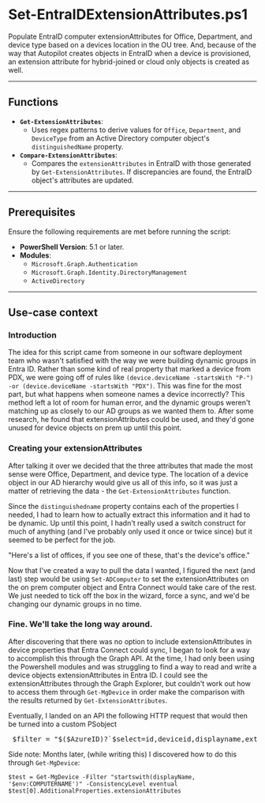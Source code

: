 # Set-EntraIDExtensionAttributes.ps1

Populate EntraID computer extensionAttributes for Office, Department, and device type based on a devices location in the OU tree. And, because of the way that Autopilot creates objects in EntraID when a device is provisioned, an extension attribute for hybrid-joined or cloud only objects is created as well. 

---

## Functions

- **`Get-ExtensionAttributes`**: 
  - Uses regex patterns to derive values for `Office`, `Department`, and `DeviceType` from an Active Directory computer object's `distinguishedName` property.
- **`Compare-ExtensionAttributes`**:
  - Compares the `extensionAttributes` in EntraID with those generated by `Get-ExtensionAttributes`. If discrepancies are found, the EntraID object's attributes are updated.

---

## Prerequisites

Ensure the following requirements are met before running the script:
- **PowerShell Version**: 5.1 or later.
- **Modules**:
  - `Microsoft.Graph.Authentication`
  - `Microsoft.Graph.Identity.DirectoryManagement`
  - `ActiveDirectory`

---

## Use-case context

### Introduction

The idea for this script came from someone in our software deployment team who wasn't satisfied with the way we were building dynamic groups in Entra ID. Rather than some kind of real property that marked a device from PDX, we were going off of rules like `(device.deviceName -startsWith "P-") -or (device.deviceName -startsWith "PDX")`. This was fine for the most part, but what happens when someone names a device incorrectly? This method left a lot of room for human error, and the dynamic groups weren't matching up as closely to our AD groups as we wanted them to. After some research, he found that extensionAttributes could be used, and they'd gone unused for device objects on prem up until this point. 

### Creating your extensionAttributes

 After talking it over we decided that the three attributes that made the most sense were Office, Department, and device type. The location of a device object in our AD hierarchy would give us all of this info, so it was just a matter of retrieving the data - the `Get-ExtensionAttributes` function.

 Since the `distinguishedname` property contains each of the properties I needed, I had to learn how to actually extract this information and it had to be dynamic. Up until this point, I hadn't really used a switch construct for much of anything (and I've probably only used it once or twice since) but it seemed to be perfect for the job. 
 
 "Here's a list of offices, if you see one of these, that's the device's office."

 Now that I've created a way to pull the data I wanted, I figured the next (and last) step would be using `Set-ADComputer` to set the extensionAttributes on the on prem computer object and Entra Connect would take care of the rest. We just needed to tick off the box in the wizard, force a sync, and we'd be changing our dynamic groups in no time. 

 ### Fine. We'll take the long way around.

 After discovering that there was no option to include extensionAttributes in device properties that Entra Connect could sync, I began to look for a way to accomplish this through the Graph API. At the time, I had only been using the Powershell modules and was struggling to find a way to read and write a device objects extensionAttributes in Entra ID. I could see the extensionAttributes through the Graph Explorer, but couldn't work out how to access them through `Get-MgDevice` in order make the comparison with the results returned by `Get-ExtensionAttributes`.

 Eventually, I landed on an API the following HTTP request that would then be turned into a custom PSobject 

 <pre> $filter = "$($AzureID)?`$select=id,deviceid,displayname,extensionAttributes,trustType" $uri = "https://graph.microsoft.com/v1.0/devices/$filter" $response = Invoke-MgGraphRequest -Method GET -Uri $uri</pre>








  Side note: Months later, (while writing this) I discovered how to do this through `Get-MgDevice`: 

  `$test = Get-MgDevice -Filter "startswith(displayName, '$env:COMPUTERNAME')" -ConsistencyLevel eventual`
  `$test[0].AdditionalProperties.extensionAttributes`

